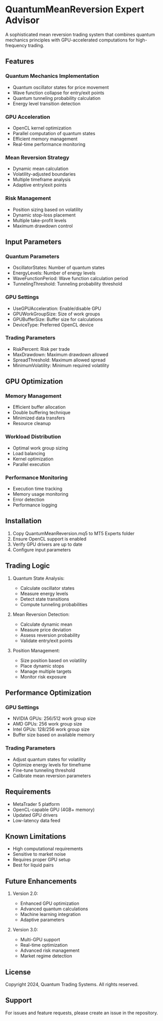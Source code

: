# QuantumMeanReversion Expert Advisor

A sophisticated mean reversion trading system that combines quantum mechanics principles with GPU-accelerated computations for high-frequency trading.

## Features

### Quantum Mechanics Implementation
- Quantum oscillator states for price movement
- Wave function collapse for entry/exit points
- Quantum tunneling probability calculation
- Energy level transition detection

### GPU Acceleration
- OpenCL kernel optimization
- Parallel computation of quantum states
- Efficient memory management
- Real-time performance monitoring

### Mean Reversion Strategy
- Dynamic mean calculation
- Volatility-adjusted boundaries
- Multiple timeframe analysis
- Adaptive entry/exit points

### Risk Management
- Position sizing based on volatility
- Dynamic stop-loss placement
- Multiple take-profit levels
- Maximum drawdown control

## Input Parameters

### Quantum Parameters
- OscillatorStates: Number of quantum states
- EnergyLevels: Number of energy levels
- WaveFunctionPeriod: Wave function calculation period
- TunnelingThreshold: Tunneling probability threshold

### GPU Settings
- UseGPUAcceleration: Enable/disable GPU
- GPUWorkGroupSize: Size of work groups
- GPUBufferSize: Buffer size for calculations
- DeviceType: Preferred OpenCL device

### Trading Parameters
- RiskPercent: Risk per trade
- MaxDrawdown: Maximum drawdown allowed
- SpreadThreshold: Maximum allowed spread
- MinimumVolatility: Minimum required volatility

## GPU Optimization

### Memory Management
- Efficient buffer allocation
- Double buffering technique
- Minimized data transfers
- Resource cleanup

### Workload Distribution
- Optimal work group sizing
- Load balancing
- Kernel optimization
- Parallel execution

### Performance Monitoring
- Execution time tracking
- Memory usage monitoring
- Error detection
- Performance logging

## Installation

1. Copy QuantumMeanReversion.mq5 to MT5 Experts folder
2. Ensure OpenCL support is enabled
3. Verify GPU drivers are up to date
4. Configure input parameters

## Trading Logic

1. Quantum State Analysis:
   - Calculate oscillator states
   - Measure energy levels
   - Detect state transitions
   - Compute tunneling probabilities

2. Mean Reversion Detection:
   - Calculate dynamic mean
   - Measure price deviation
   - Assess reversion probability
   - Validate entry/exit points

3. Position Management:
   - Size position based on volatility
   - Place dynamic stops
   - Manage multiple targets
   - Monitor risk exposure

## Performance Optimization

### GPU Settings
- NVIDIA GPUs: 256/512 work group size
- AMD GPUs: 256 work group size
- Intel GPUs: 128/256 work group size
- Buffer size based on available memory

### Trading Parameters
- Adjust quantum states for volatility
- Optimize energy levels for timeframe
- Fine-tune tunneling threshold
- Calibrate mean reversion parameters

## Requirements

- MetaTrader 5 platform
- OpenCL-capable GPU (4GB+ memory)
- Updated GPU drivers
- Low-latency data feed

## Known Limitations

- High computational requirements
- Sensitive to market noise
- Requires proper GPU setup
- Best for liquid pairs

## Future Enhancements

1. Version 2.0:
   - Enhanced GPU optimization
   - Advanced quantum calculations
   - Machine learning integration
   - Adaptive parameters

2. Version 3.0:
   - Multi-GPU support
   - Real-time optimization
   - Advanced risk management
   - Market regime detection

## License

Copyright 2024, Quantum Trading Systems. All rights reserved.

## Support

For issues and feature requests, please create an issue in the repository. 